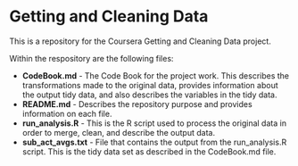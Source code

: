 Getting and Cleaning Data
=========================

This is a repository for the Coursera Getting and Cleaning Data project.  

Within the respository are the following files:
* **CodeBook.md** - The Code Book for the project work.  This describes the transformations made to the original data, provides information about the output tidy data, and also describes the variables in the tidy data.
* **README.md** - Describes the repository purpose and provides information on each file.
* **run_analysis.R** - This is the R script used to process the original data in order to merge, clean, and describe the output data.
* **sub_act_avgs.txt** - File that contains the output from the run_analysis.R script.  This is the tidy data set as described in the CodeBook.md file.
